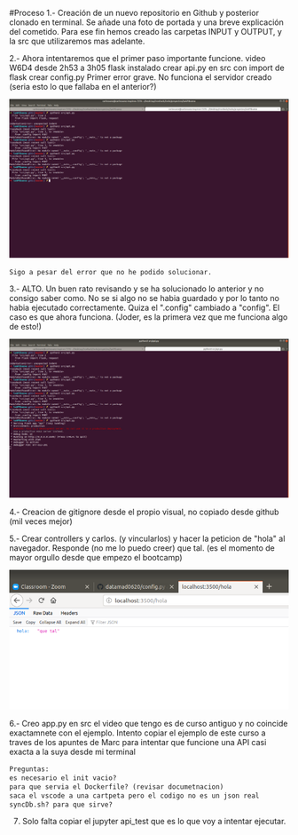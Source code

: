 #Proceso
1.- Creación de un nuevo repositorio en Github y posterior clonado en terminal. 
    Se añade una foto de portada y una breve explicación del cometido. 
    Para ese fin hemos creado las carpetas INPUT y OUTPUT, y la src que utilizaremos mas adelante.

2.- Ahora intentaremos que el primer paso importante funcione. 
    video W6D4 desde 2h53 a 3h05
    flask instalado
    crear api.py en src con import de flask
    crear config.py
    Primer error grave. No funciona el servidor creado (seria esto lo que fallaba en el anterior?)

![alt text](INPUT/error1.png)   

    Sigo a pesar del error que no he podido solucionar.

3.- ALTO. Un buen rato revisando y se ha solucionado lo anterior y no consigo saber como. No se si algo no se habia guardado y por lo tanto
no habia ejecutado correctamente. Quiza el ".config" cambiado a "config". El caso es que ahora funciona.
(Joder, es la primera vez que me funciona algo de esto!)

![alt text](INPUT/error2.png) 

4.- Creacion de gitignore desde el propio visual, no copiado desde github (mil veces mejor)

5.- Crear controllers y carlos. (y vincularlos) y hacer la peticion de "hola" al navegador. 
Responde (no me lo puedo creer) que tal. (es el momento de mayor orgullo desde que empezo el bootcamp)

![alt text](INPUT/error3.png) 

6.- Creo app.py en src
    el video que tengo es de curso antiguo y no coincide exactamnete con el ejemplo. Intento copiar el ejemplo de este curso a traves de los 
    apuntes de Marc para intentar que funcione una API casi exacta a la suya desde mi terminal

    Preguntas:
    es necesario el init vacio?
    para que servia el Dockerfile? (revisar documetnacion)
    saca el vscode a una cartpeta pero el codigo no es un json real
    syncDb.sh? para que sirve?


7. Solo falta copiar el jupyter api_test que es lo que voy a intentar ejecutar.